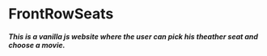 # FrontRowSeats
##### This is a vanilla js website where the user can pick his theather seat and choose a movie. 
